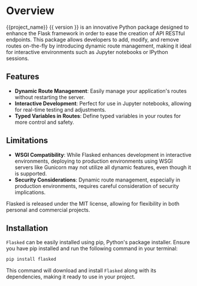 # Overview
{{project_name}} {{ version }} is an innovative Python package designed to enhance the Flask framework in order to ease the creation of API RESTful endpoints. This package allows developers to add, modify, and remove routes on-the-fly by introducing dynamic route management, making it ideal for interactive environments such as Jupyter notebooks or IPython sessions.

## Features

- **Dynamic Route Management**: Easily manage your application's routes without restarting the server.
- **Interactive Development**: Perfect for use in Jupyter notebooks, allowing for real-time testing and adjustments.
- **Typed Variables in Routes**: Define typed variables in your routes for more control and safety.

## Limitations

- **WSGI Compatibility**: While Flasked enhances development in interactive environments, deploying to production environments using WSGI servers like Gunicorn may not utilize all dynamic features, even though it is supported.
- **Security Considerations**: Dynamic route management, especially in production environments, requires careful consideration of security implications.

Flasked is released under the MIT license, allowing for flexibility in both personal and commercial projects.

## Installation

`Flasked` can be easily installed using pip, Python's package installer. Ensure you have pip installed and run the following command in your terminal:

```bash
pip install flasked
```

This command will download and install `Flasked` along with its dependencies, making it ready to use in your project.
